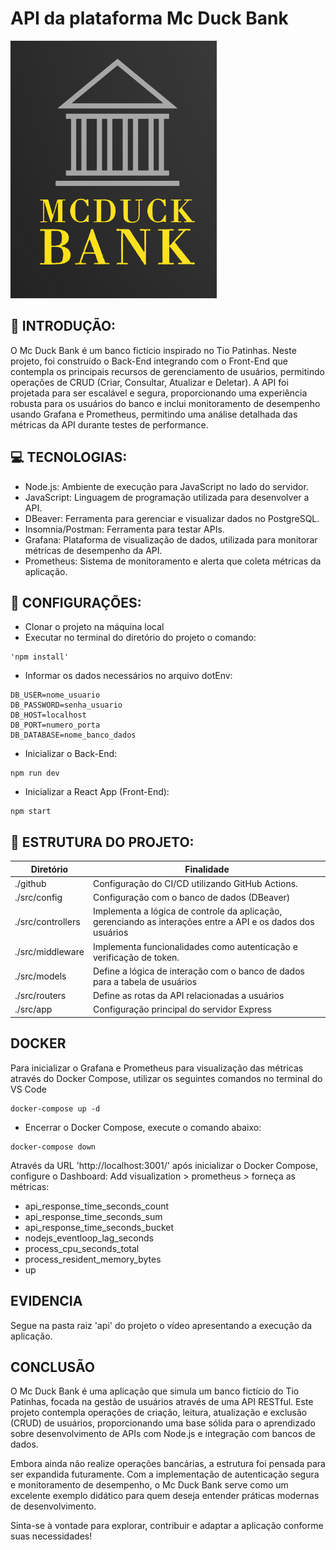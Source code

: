 # API da plataforma Mc Duck Bank

![alt text](mcduck-logo.png)

## 🚀 INTRODUÇÃO:
O Mc Duck Bank é um banco fictício inspirado no Tio Patinhas. Neste projeto, foi construído o Back-End integrando com o Front-End que contempla os principais recursos de gerenciamento de usuários, permitindo operações de CRUD (Criar, Consultar, Atualizar e Deletar). A API foi projetada para ser escalável e segura, proporcionando uma experiência robusta para os usuários do banco e inclui monitoramento de desempenho usando Grafana e Prometheus, permitindo uma análise detalhada das métricas da API durante testes de performance.

## 💻 TECNOLOGIAS:
- Node.js: Ambiente de execução para JavaScript no lado do servidor.
- JavaScript: Linguagem de programação utilizada para desenvolver a API.
- DBeaver: Ferramenta para gerenciar e visualizar dados no PostgreSQL.
- Insomnia/Postman: Ferramenta para testar APIs.
- Grafana: Plataforma de visualização de dados, utilizada para monitorar métricas de desempenho da API.
- Prometheus: Sistema de monitoramento e alerta que coleta métricas da aplicação.


## 🤖 CONFIGURAÇÕES:
- Clonar o projeto na máquina local
- Executar no terminal do diretório do projeto o comando:

```
'npm install'
```

- Informar os dados necessários no arquivo dotEnv:

```
DB_USER=nome_usuario
DB_PASSWORD=senha_usuario
DB_HOST=localhost
DB_PORT=numero_porta
DB_DATABASE=nome_banco_dados
```
- Inicializar o Back-End:

```
npm run dev
```
- Inicializar a React App (Front-End):

```
npm start
```

## 📂 ESTRUTURA DO PROJETO:

| Diretório           | Finalidade                                                                                                     |
| ------------------- | -------------------------------------------------------------------------------------------------------------- |
| ./github            | Configuração do CI/CD utilizando GitHub Actions.                                                               |
| ./src/config        | Configuração com o banco de dados (DBeaver)                                                                    |
| ./src/controllers   | Implementa a lógica de controle da aplicação, gerenciando as interações entre a API e os dados dos usuários    |
| ./src/middleware    | Implementa funcionalidades como autenticação e verificação de token.                                           |
| ./src/models        | Define a lógica de interação com o banco de dados para a tabela de usuários                                    |
| ./src/routers       | Define as rotas da API relacionadas a usuários                                                                 |
| ./src/app           | Configuração principal do servidor Express                                                                     |

## DOCKER
Para inicializar o Grafana e Prometheus para visualização das métricas através do Docker Compose, utilizar os seguintes comandos no terminal do VS Code

```
docker-compose up -d
```

- Encerrar o Docker Compose, execute o comando abaixo:
```
docker-compose down
```

Através da URL 'http://localhost:3001/' após inicializar o Docker Compose, configure o Dashboard: Add visualization > prometheus > forneça as métricas:
- api_response_time_seconds_count
- api_response_time_seconds_sum
- api_response_time_seconds_bucket
- nodejs_eventloop_lag_seconds
- process_cpu_seconds_total
- process_resident_memory_bytes
- up

## EVIDENCIA
Segue na pasta raiz 'api' do projeto o vídeo apresentando a execução da aplicação.

## CONCLUSÃO
O Mc Duck Bank é uma aplicação que simula um banco fictício do Tio Patinhas, focada na gestão de usuários através de uma API RESTful. Este projeto contempla operações de criação, leitura, atualização e exclusão (CRUD) de usuários, proporcionando uma base sólida para o aprendizado sobre desenvolvimento de APIs com Node.js e integração com bancos de dados.

Embora ainda não realize operações bancárias, a estrutura foi pensada para ser expandida futuramente. Com a implementação de autenticação segura e monitoramento de desempenho, o Mc Duck Bank serve como um excelente exemplo didático para quem deseja entender práticas modernas de desenvolvimento.

Sinta-se à vontade para explorar, contribuir e adaptar a aplicação conforme suas necessidades!
